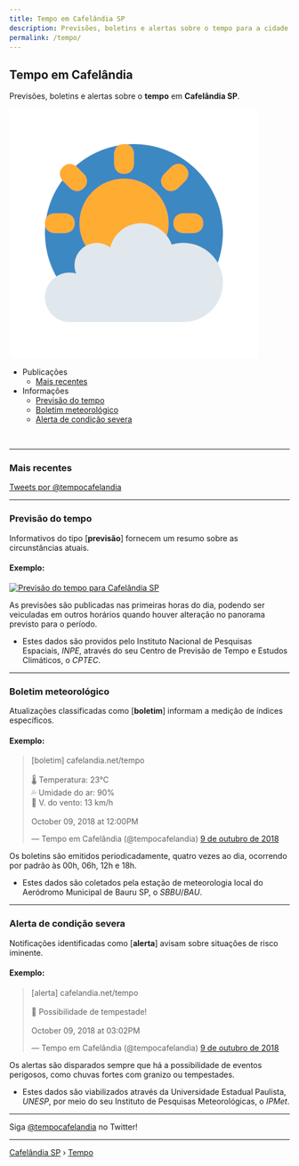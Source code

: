 ```yaml
---
title: Tempo em Cafelândia SP
description: Previsões, boletins e alertas sobre o tempo para a cidade de Cafelândia-SP
permalink: /tempo/
---
```


## Tempo em Cafelândia
Previsões, boletins e alertas sobre o __tempo__ em __Cafelândia SP__.

![Tempo em Cafelândia SP](tempocafelandia-1810.png)

- Publicações
  - [Mais recentes](#mais-recentes)
- Informações
  - [Previsão do tempo](#previs%C3%A3o-do-tempo)
  - [Boletim meteorológico](#boletim-meteorol%C3%B3gico)
  - [Alerta de condição severa](#alerta-de-condi%C3%A7%C3%A3o-severa)

<br>

---

### Mais recentes

<a target="_blank" class="twitter-timeline" data-lang="pt" data-tweet-limit="6" data-chrome="noheader nofooter noscrollbar transparent" href="https://twitter.com/tempocafelandia?ref_src=twsrc%5Etfw">Tweets por @tempocafelandia</a>

---

### Previsão do tempo
Informativos do tipo [__previsão__] fornecem um resumo sobre as circunstâncias atuais.

#### Exemplo:

[![Previsão do tempo para Cafelândia SP](https://www.cafelandia.net/media/alerta-tempo-cafelandia-sp.png)](https://twitter.com/tempocafelandia/status/1049631239571935234)

As previsões são publicadas nas primeiras horas do dia, podendo ser veiculadas em outros horários quando houver alteração no panorama previsto para o período.

- Estes dados são providos pelo Instituto Nacional de Pesquisas Espaciais, _INPE_, através do seu Centro de Previsão de Tempo e Estudos Climáticos, o _CPTEC_.

---

### Boletim meteorológico
Atualizações classificadas como [__boletim__] informam a medição de índices específicos.

#### Exemplo:

<blockquote class="twitter-tweet" data-lang="pt"><p lang="pt" dir="ltr">[boletim] cafelandia​.net/tempo<br><br>🌡 Temperatura: 23°C <br>💦 Umidade do ar: 90% <br>💨 V. do vento: 13 km/h <br><br>October 09, 2018 at 12:00PM</p>&mdash; Tempo em Cafelândia (@tempocafelandia) <a href="https://twitter.com/tempocafelandia/status/1049676007911956486?ref_src=twsrc%5Etfw">9 de outubro de 2018</a></blockquote>

Os boletins são emitidos periodicadamente, quatro vezes ao dia, ocorrendo por padrão às 00h, 06h, 12h e 18h.

- Estes dados são coletados pela estação de meteorologia local do Aeródromo Municipal de Bauru SP, o _SBBU_/_BAU_.

---

### Alerta de condição severa
Notificações identificadas como [__alerta__] avisam sobre situações de risco iminente. 

#### Exemplo:

<blockquote class="twitter-tweet" data-lang="pt"><p lang="pt" dir="ltr">[alerta] cafelandia​.net/tempo<br><br>🚨 Possibilidade de tempestade! <br><br>October 09, 2018 at 03:02PM</p>&mdash; Tempo em Cafelândia (@tempocafelandia) <a href="https://twitter.com/tempocafelandia/status/1049724733346992129?ref_src=twsrc%5Etfw">9 de outubro de 2018</a></blockquote>

Os alertas são disparados sempre que há a possibilidade de eventos perigosos, como chuvas fortes com granizo ou tempestades.

- Estes dados são viabilizados através da Universidade Estadual Paulista, _UNESP_, por meio do seu Instituto de Pesquisas Meteorológicas, o _IPMet_.

---

Siga <a rel="noopener" target="_blank" href="https://twitter.com/tempocafelandia">@tempocafelandia</a> no Twitter!

---

[Cafelândia SP](https://www.cafelandia.net/) › [Tempo](https://www.cafelandia.net/tempo/)

<script async src="https://platform.twitter.com/widgets.js" charset="utf-8"></script>
